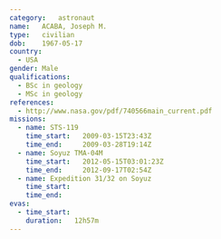 ```yaml
---
category:	astronaut
name:	ACABA, Joseph M.
type:	civilian
dob:	1967-05-17
country:
  - USA
gender:	Male
qualifications:
  - BSc in geology
  - MSc in geology
references:
  - http://www.nasa.gov/pdf/740566main_current.pdf
missions:
  - name: STS-119
    time_start:   2009-03-15T23:43Z
    time_end:     2009-03-28T19:14Z
  - name: Soyuz TMA-04M
    time_start:   2012-05-15T03:01:23Z
    time_end:     2012-09-17T02:54Z
  - name: Expedition 31/32 on Soyuz
    time_start:   
    time_end:     
evas:
  - time_start: 
    duration:   12h57m
---
```

